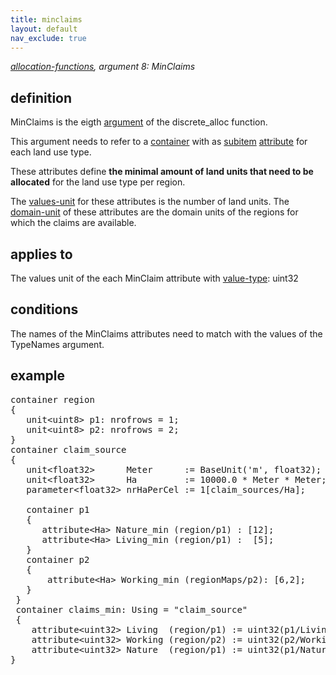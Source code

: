 ```yaml
---
title: minclaims
layout: default
nav_exclude: true
---
```

*[allocation-functions](allocation-functions), argument 8: MinClaims*

## definition

MinClaims is the eigth [argument](argument) of the discrete_alloc function.

This argument needs to refer to a [container](container) with as [subitem](subitem) [attribute](attribute) for each land use type.

These attributes define **the minimal amount of land units that need to be allocated** for the land use type per region.

The [values-unit](values-unit) for these attributes is the number of land units. The [domain-unit](domain-unit) of these attributes are the domain units of the regions for which the claims are available.

## applies to

The values unit of the each MinClaim attribute with [value-type](value-type): uint32

## conditions

The names of the MinClaims attributes need to match with the values of the TypeNames argument.

## example
<pre>
container region
{
   unit&lt;uint8&gt; p1: nrofrows = 1;
   unit&lt;uint8&gt; p2: nrofrows = 2;
}
container claim_source
{
   unit&lt;float32&gt;      Meter      := BaseUnit('m', float32);
   unit&lt;float32&gt;      Ha         := 10000.0 * Meter * Meter;
   parameter&lt;float32&gt; nrHaPerCel := 1[claim_sources/Ha];
   
   container p1
   {
      attribute&lt;Ha&gt; Nature_min (region/p1) : [12];
      attribute&lt;Ha&gt; Living_min (region/p1) :  [5];
   }
   container p2
   {
       attribute&lt;Ha&gt; Working_min (regionMaps/p2): [6,2];
   }
 }
 container claims_min: Using = "claim_source"
 {
    attribute&lt;uint32&gt; Living  (region/p1) := uint32(p1/Living_min  / nrHaPerCel);
    attribute&lt;uint32&gt; Working (region/p2) := uint32(p2/Working_min / nrHaPerCel);
    attribute&lt;uint32&gt; Nature  (region/p1) := uint32(p1/Nature_min  / nrHaPerCel);
}
</pre>